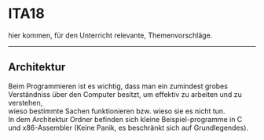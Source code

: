 # ITA18
hier kommen, für den Unterricht relevante, Themenvorschläge.
___
## Architektur
Beim Programmieren ist es wichtig, dass man ein zumindest grobes Verständniss über den Computer besitzt, um effektiv zu arbeiten und zu verstehen,<br>wieso bestimmte Sachen funktionieren bzw. wieso sie es nicht tun.<br>In dem Architektur Ordner befinden sich kleine Beispiel-programme in C und x86-Assembler (Keine Panik, es beschränkt sich auf Grundlegendes).<br>
